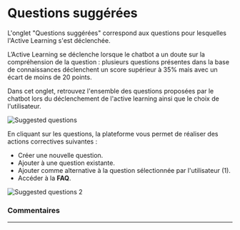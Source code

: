 # Questions suggérées

L'onglet "Questions suggérées" correspond aux questions pour lesquelles l'Active Learning s'est déclenchée.

L’Active Learning se déclenche lorsque le chatbot a un doute sur la compréhension de la question : plusieurs questions présentes dans la base de connaissances déclenchent un score supérieur à 35% mais avec un écart de moins de 20 points.

Dans cet onglet, retrouvez l'ensemble des questions proposées par le chatbot lors du déclenchement de l'active learning ainsi que le choix de l'utilisateur.

<div class="image_center">
  <img :src="$withBase('/assets/img/fr/boite_de_reception/suggested1.png')" alt="Suggested questions">
</div>



En cliquant sur les questions, la plateforme vous permet de réaliser des actions correctives suivantes :

-   Créer une nouvelle question.
-   Ajouter à une question existante.
-   Ajouter comme alternative à la question sélectionnée par l'utilisateur (1).
-   Accéder à la **FAQ**.

<div class="image_center">
  <img :src="$withBase('/assets/img/fr/boite_de_reception/suggested2.png')" alt="Suggested questions 2">
</div>



### Commentaires
---
<div id="disqus_thread"></div>

<script>
export default {
  mounted () {
    var disqus_config = function () {
      this.page.url = "https://docs.witivio.com";  // Replace PAGE_URL with your page's canonical URL variable
      this.page.identifier = "witivio_06"; // Replace PAGE_IDENTIFIER with your page's unique identifier variable
    };

(function() { // DON'T EDIT BELOW THIS LINE
var d = document, s = d.createElement('script');
s.src = 'https://docs-witivio.disqus.com/embed.js';
s.setAttribute('data-timestamp', +new Date());
(d.head || d.body).appendChild(s);
})();
  }
}
</script>